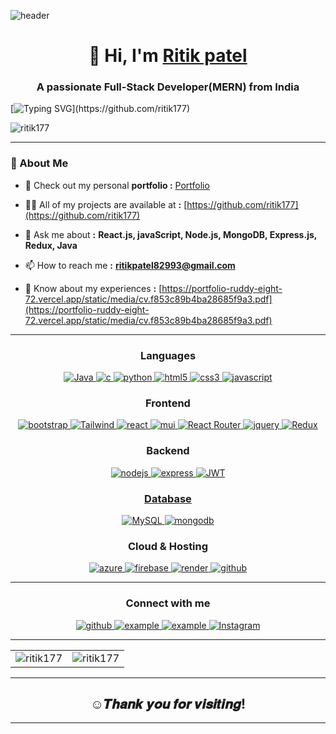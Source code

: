 
![header](https://user-images.githubusercontent.com/59575502/127335491-fdba1874-e943-4d3c-ab8c-678ffe22f8b8.png)
<h1 align="center">👋 Hi, I'm <a href="https://www.linkedin.com/in/ritik-patel-3931b5258/" target="_blank"> Ritik patel </a></h1>
<h3 align="center">A passionate Full-Stack Developer(MERN) from India</h3>

[![Typing SVG](https://readme-typing-svg.herokuapp.com?duration=10000&center=true&vCenter=true&width=800&height=30&lines=Hello+this+is+Ritik%2C+Welcome+to+my+Github+page.)](https://github.com/ritik177)



<p align="left"> <img src="https://komarev.com/ghpvc/?username=ritik177&label=Profile%20views&color=0e75b6&style=flat" alt="ritik177" /> </p>

---
### 👦 About Me

- 🔭 Check out my personal **portfolio :** [Portfolio](https://portfolio-ritik177.vercel.app/)

- 👨‍💻 All of my projects are available at **:** [https://github.com/ritik177](https://github.com/ritik177)

- 💬 Ask me about **:** **React.js, javaScript, Node.js, MongoDB, Express.js, Redux, Java**

- 📫 How to reach me **:** **ritikpatel82993@gmail.com**

- 📄 Know about my experiences **:** [https://portfolio-ruddy-eight-72.vercel.app/static/media/cv.f853c89b4ba28685f9a3.pdf](https://portfolio-ruddy-eight-72.vercel.app/static/media/cv.f853c89b4ba28685f9a3.pdf)
---

<h3 align="center">Languages</h3>
<p align="center">
  <a href="https://www.java.com" target="_blank" rel="noreferrer"> 
    <img alt="Java" src="https://img.shields.io/badge/java-%23ED8B00.svg?style=for-the-badge&logo=java&logoColor=white"/>
  </a>
  <a href="https://www.cprogramming.com/" target="_blank"> 
    <img src="https://img.shields.io/badge/C%20programming-A8B9CC.svg?style=for-the-badge&logo=c&logoColor=white"
      alt="c"/>
  </a>
 
  <a href="https://www.python.org" target="_blank"> 
    <img src="https://img.shields.io/badge/python-3670A0?style=for-the-badge&logo=python&logoColor=ffdd54" 
      alt="python"/> 
  </a>
  <a href="https://www.w3.org/html/" target="_blank"> 
    <img src="https://img.shields.io/badge/html-E34F26.svg?style=for-the-badge&logo=html5&logoColor=white"
      alt="html5"/> 
  </a>
  <a href="https://www.w3schools.com/css/" target="_blank">
    <img src="https://img.shields.io/badge/css-1572B6.svg?style=for-the-badge&logo=css3&logoColor=white"
      alt="css3"/>
  </a>
  <a href="https://developer.mozilla.org/en-US/docs/Web/JavaScript" target="_blank"> 
    <img src="https://img.shields.io/badge/Javascript-F7DF1E.svg?style=for-the-badge&logo=javascript&logoColor=black"
      alt="javascript"/> 
  </a>
</p>

<h3 align="center">Frontend</h3>
<p align="center">
      <a href="https://getbootstrap.com" target="_blank">
    <img src="https://img.shields.io/badge/bootstrap-7952B3.svg?style=for-the-badge&logo=bootstrap&logoColor=white"
      alt="bootstrap"/>
  </a>
  <a href="https://tailwindcss.com/" target="_blank">
    <img src="https://img.shields.io/badge/tailwindcss-%2338B2AC.svg?style=for-the-badge&logo=tailwind-css&logoColor=white"
      alt="Tailwind"/>
  </a>
  <a href="https://reactjs.org/" target="_blank"> 
    <img src="https://img.shields.io/badge/reactjs-61DAFB.svg?style=for-the-badge&logo=react&logoColor=black"
      alt="react"/> 
  </a>
  
  <a href="https://mui.com/" target="_blank"> 
   <img alt="mui" src="https://img.shields.io/badge/Material%20UI-007FFF?style=for-the-badge&logo=mui&logoColor=white"/>
 </a>
  
  <a href="https://reactrouter.com/en/main" target="_blank">
    <img src="https://img.shields.io/badge/React_Router-CA4245?style=for-the-badge&logo=react-router&logoColor=white" alt="React Router"/> 
  </a>
  <a href="https://jquery.com/" target="_blank">
    <img src="https://img.shields.io/badge/jquery-0769AD.svg?style=for-the-badge&logo=jquery&logoColor=white" alt="jquery"/> 
  </a> 
  <a href="https://react-redux.js.org//" target="_blank">
  <img alt="Redux" src="https://img.shields.io/badge/Redux-593D88?style=for-the-badge&logo=redux&logoColor=white"/>
 </a> 
</p>

<h3 align="center">Backend</h3>
<p align="center">
  <a href="https://nodejs.org" target="_blank"> 
    <img src="https://img.shields.io/badge/node.js-339933.svg?style=for-the-badge&logo=nodedotjs&logoColor=white"
      alt="nodejs"/> 
  </a>
  <a href="https://expressjs.com" target="_blank">
    <img src="https://img.shields.io/badge/express-000000.svg?style=for-the-badge&logo=express&logoColor=white"
      alt="express" />
  <a href="https://expressjs.com" target="_blank">
    <img src="https://img.shields.io/badge/JWT-black?style=for-the-badge&logo=JSON%20web%20tokens"
      alt="JWT" />
</p>

<h3 align="center">Database</h3>
<p align="center">
<!--   <a href="" target="_blank"> 
    <img src="https://img.shields.io/badge/firebase-%23039BE5.svg?style=for-the-badge&logo=firebase"
      alt="Firebase"/> 
  </a> -->
  <a href="" target="_blank"> 
    <img src="https://img.shields.io/badge/mysql-%2300000f.svg?style=for-the-badge&logo=mysql&logoColor=white"
      alt="MySQL"/> 
  </a>
  <a href="https://www.mongodb.com/" target="_blank"> 
    <img src="https://img.shields.io/badge/mongodb-47A248.svg?style=for-the-badge&logo=mongodb&logoColor=white"
      alt="mongodb"/> 
  </a> 
</p>

<h3 align="center">Cloud & Hosting</h3>
<p align="center">

  <a href="https://vercel.com/dashboard" target="_blank">
    <img  src="https://img.shields.io/badge/vercel-%23000000.svg?style=for-the-badge&logo=vercel&logoColor=white" alt="azure"/> 
  </a>
<!--   <a href="https://firebase.google.com/" target="_blank">
    <img src="https://img.shields.io/badge/firebase-FFCA28.svg?style=for-the-badge&logo=firebase&logoColor=black" alt="firebase"/>
  </a> -->
  <a href="https://netlify.com/" target="_blank">
    <img src="https://img.shields.io/badge/netlify-00C7B7.svg?style=for-the-badge&logo=netlify&logoColor=black" alt="firebase"/>
  </a>
  <a href="https://dashboard.render.com/" target="_blank"> 
    <img src="https://img.shields.io/badge/render-430098.svg?style=for-the-badge&logo=render&logoColor=white"
      alt="render"/> 
  </a>
    <a href="https://github.com/ritik177" target="_blank">
    <img src="https://img.shields.io/badge/github-181717.svg?style=for-the-badge&logo=github&logoColor=white" alt="github" />
  </a> 
</p>

---
<h3 align="center">Connect with me</h3>

<div style="margin-top:10px" align="center">
  <div>
       <a href="https://github.com/ritik177" target="_blank">
    <img src="https://img.shields.io/badge/github-181717.svg?style=for-the-badge&logo=github&logoColor=white" alt="github" />
  </a>
    <a  href="https://www.linkedin.com/in/ritik-patel-3931b5258/" target="_blank">
      <img src="https://img.shields.io/badge/Linked%20In-0A66C2.svg?style=for-the-badge&logo=linkedin&logoColor=white" alt="example"/>
    </a>
    <a  href="mailto:ritikpatel82993@gmail.com" target="_blank">
      <img src="https://img.shields.io/badge/Gmail-D14836?style=for-the-badge&logo=gmail&logoColor=white" alt="example"/>
    </a>
      <a href="https://instagram.com/ritikpatel881?utm_source=qr&igshid=MzNlNGNkZWQ4Mg%3D%3D"><img alt="Instagram" src="https://img.shields.io/badge/Instagram-E4405F?style=for-the-badge&logo=instagram&logoColor=white"/></a>
      
  </div>
</div>

<hr>

<table>
  <tr>
    <td><img src="https://github-readme-stats.vercel.app/api?username=ritik177&show_icons=true&theme=dark&locale=en" alt="ritik177" /></td>
    <td><img src="https://github-readme-stats.vercel.app/api/top-langs?username=ritik177&show_icons=true&theme=dark&locale=en&layout=compact" alt="ritik177" /></td>
  </tr>
</table>


 

<hr>

<h2 align="center">☺𝑻𝒉𝒂𝒏𝒌 𝒚𝒐𝒖 𝒇𝒐𝒓 𝒗𝒊𝒔𝒊𝒕𝒊𝒏𝒈!</h2>

<hr>

